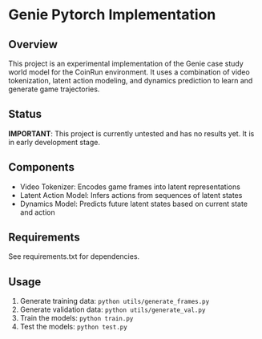 # Genie Pytorch Implementation

## Overview
This project is an experimental implementation of the Genie case study world model for the CoinRun environment. It uses a combination of video tokenization, latent action modeling, and dynamics prediction to learn and generate game trajectories.

## Status
**IMPORTANT**: This project is currently untested and has no results yet. It is in early development stage.

## Components
- Video Tokenizer: Encodes game frames into latent representations
- Latent Action Model: Infers actions from sequences of latent states
- Dynamics Model: Predicts future latent states based on current state and action

## Requirements
See requirements.txt for dependencies.

## Usage
1. Generate training data: `python utils/generate_frames.py`
2. Generate validation data: `python utils/generate_val.py`
3. Train the models: `python train.py`
4. Test the models: `python test.py`